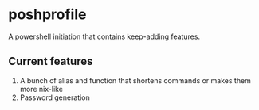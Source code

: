 # poshprofile
A powershell initiation that contains keep-adding features.

## Current features
1. A bunch of alias and function that shortens commands or makes them more nix-like
2. Password generation
